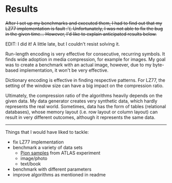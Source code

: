 # Results

~~After I set up my benchmarks and executed them, I had to find out that my LZ77 implementation is fault :'(.
Unfortunately, I was not able to fix the bug in the given time... However, I'd like to explain anticipated results
below.~~

EDIT: I did it! A little late, but I couldn't resist solving it.

Run-length encoding is very effective for consecutive, recurring symbols. It finds wide adoption in media compression,
for example for images. My goal was to create a benchmark with an actual image, however, due to my byte-based
implementation, it won't be very effective.

Dictionary encoding is effective in finding respective patterns. For LZ77, the setting of the window size can have a
big impact on the compression ratio.

Ultimately, the compression ratio of the algorithms heavily depends on the given data. My data generator creates very
synthetic data, which hardly represents the real world. Sometimes, data has the form of tables (relational databases),
whose memory layout (i.e. row layout or column layout) can result in very different outcomes, although it represents 
the same data.

---

Things that I would have liked to tackle:
- fix LZ77 implementation
- benchmark a variety of data sets
  - [Pion samples](https://opendata.cern.ch/record/15012) from ATLAS experiment
  - image/photo
  - text/book
- benchmark with different parameters
- improve algorithms as mentioned in readme
